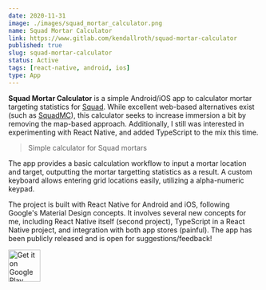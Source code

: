 ```yaml
---
date: 2020-11-31
image: ./images/squad_mortar_calculator.png
name: Squad Mortar Calculator
link: https://www.gitlab.com/kendallroth/squad-mortar-calculator
published: true
slug: squad-mortar-calculator
status: Active
tags: [react-native, android, ios]
type: App
---
```


**Squad Mortar Calculator** is a simple Android/iOS app to calculator mortar targeting statistics for [Squad](https://joinsquad.com). While excellent web-based alternatives exist (such as [SquadMC](https://squadmc.ende.pro/)), this calculator seeks to increase immersion a bit by removing the map-based approach. Additionally, I still was interested in experimenting with React Native, and added TypeScript to the mix this time.

> Simple calculator for Squad mortars

The app provides a basic calculation workflow to input a mortar location and target, outputting the mortar targetting statistics as a result. A custom keyboard allows entering grid locations easily, utilizing a alpha-numeric keypad.

The project is built with React Native for Android and iOS, following Google's Material Design concepts. It involves several new concepts for me, including React Native itself (second project), TypeScript in a React Native project, and integration with both app stores (painful). The app has been publicly released and is open for suggestions/feedback!

<a
  href='https://play.google.com/store/apps/details?id=com.kendallroth.squad.mortarcalculator&hl=en_CA'
  rel="noreferrer"
  target="_blank">
  <img
    alt='Get it on Google Play'
    height="64"
    src='https://play.google.com/intl/en_us/badges/static/images/badges/en_badge_web_generic.png'
  />
</a>
